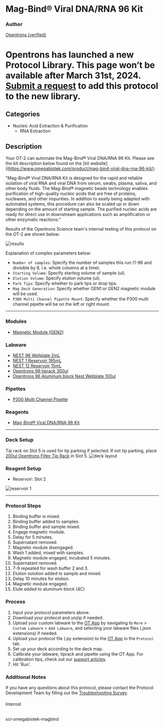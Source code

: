 # Mag-Bind® Viral DNA/RNA 96 Kit
### Author
[Opentrons (verified)](https://opentrons.com/)


# Opentrons has launched a new Protocol Library. This page won’t be available after March 31st, 2024. [Submit a request](https://docs.google.com/forms/d/e/1FAIpQLSdYYp9QCKow4nn0KlCVsMS3HX0eJ0N9O7-erajKvcpT0lWbSg/viewform) to add this protocol to the new library.

## Categories
* Nucleic Acid Extraction & Purification
	* RNA Extraction

## Description
Your OT-2 can automate the Mag-Bind® Viral DNA/RNA 96 Kit. Please see the kit description below found on the [kit website]((https://www.omegabiotek.com/product/mag-bind-viral-dna-rna-96-kit/):

"Mag-Bind® Viral DNA/RNA Kit is designed for the rapid and reliable isolation of viral RNA and viral DNA from serum, swabs, plasma, saliva, and other body fluids. The Mag-Bind® magnetic beads technology enables purification of high-quality nucleic acids that are free of proteins, nucleases, and other impurities. In addition to easily being adapted with automated systems, this procedure can also be scaled up or down depending on the amount of starting sample. The purified nucleic acids are ready for direct use in downstream applications such as amplification or other enzymatic reactions."

Results of the Opentrons Science team's internal testing of this protocol on the OT-2 are shown below:  

![results](https://opentrons-protocol-library-website.s3.amazonaws.com/custom-README-images/sci-omegabiotek-magbind/Screen+Shot+2021-08-09+at+11.16.53+AM.png)

Explanation of complex parameters below:
* `Number of samples`: Specify the number of samples this run (1-96 and divisible by 8, i.e. whole columns at a time).
* `Starting Volume`: Specify starting volume of sample (ul).
* `Elution Volume`: Specify elution volume (ul).
* `Park Tips`: Specify whether to park tips or drop tips.
* `Mag Deck Generation`: Specify whether GEN1 or GEN2 magnetic module will be used.
* `P300 Multi Channel Pipette Mount`: Specify whether the P300 multi channel pipette will be on the left or right mount.


---

### Modules
* [Magnetic Module (GEN2)](https://shop.opentrons.com/collections/hardware-modules/products/magdeck)


### Labware
* [NEST 96 Wellplate 2mL](https://shop.opentrons.com/collections/lab-plates/products/nest-0-2-ml-96-well-deep-well-plate-v-bottom)
* [NEST 1 Reservoir 195mL](https://shop.opentrons.com/collections/reservoirs/products/nest-1-well-reservoir-195-ml)
* [NEST 12 Reservoir 15mL](https://shop.opentrons.com/collections/reservoirs/products/nest-12-well-reservoir-15-ml)
* [Opentrons 96 tiprack 300ul](https://shop.opentrons.com/collections/opentrons-tips/products/opentrons-300ul-tips)
* [Opentrons 96 Aluminum block Nest Wellplate 100ul](https://labware.opentrons.com/opentrons_96_aluminumblock_nest_wellplate_100ul?category=aluminumBlock)

### Pipettes
* [P300 Multi Channel Pipette](https://shop.opentrons.com/collections/ot-2-robot/products/8-channel-electronic-pipette)

### Reagents
* [Mag-Bind® Viral DNA/RNA 96 Kit](https://www.omegabiotek.com/product/mag-bind-viral-dna-rna-96-kit/)

---

### Deck Setup
Tip rack on Slot 5 is used for tip parking if selected. If not tip parking, place [200ul Opentrons Filter Tip Rack](https://shop.opentrons.com/collections/opentrons-tips/products/opentrons-200ul-filter-tips) in Slot 5.
![deck layout](https://opentrons-protocol-library-website.s3.amazonaws.com/custom-README-images/sci-omegabiotek-magbind/Screen+Shot+2021-08-09+at+11.44.26+AM.png)

### Reagent Setup

* Reservoir: Slot 2

![reservoir 1](https://opentrons-protocol-library-website.s3.amazonaws.com/custom-README-images/sci-omegabiotek-magbind/Screen+Shot+2021-08-09+at+11.45.25+AM.png)

---

### Protocol Steps
1. Binding buffer is mixed.
2. Binding buffer added to samples.
3. Binding buffer and sample mixed.
4. Engage magnetic module.
4. Delay for 5 minutes.
5. Supernatant removed.
6. Magnetic module disengaged.
7. Wash 1 added, mixed with samples.
8. Magnetic module engaged, incubated 5 minutes.
9. Supernatant removed.
10. 7-9 repeated for wash buffer 2 and 3.
11. Elution solution added to sample and mixed.
12. Delay 10 minutes for elution.
13. Magnetic module engaged.
16. Elute added to aluminum block (4C)

### Process
1. Input your protocol parameters above.
2. Download your protocol and unzip if needed.
3. Upload your custom labware to the [OT App](https://opentrons.com/ot-app) by navigating to `More` > `Custom Labware` > `Add Labware`, and selecting your labware files (.json extensions) if needed.
4. Upload your protocol file (.py extension) to the [OT App](https://opentrons.com/ot-app) in the `Protocol` tab.
5. Set up your deck according to the deck map.
6. Calibrate your labware, tiprack and pipette using the OT App. For calibration tips, check out our [support articles](https://support.opentrons.com/en/collections/1559720-guide-for-getting-started-with-the-ot-2).
7. Hit 'Run'.

### Additional Notes
If you have any questions about this protocol, please contact the Protocol Development Team by filling out the [Troubleshooting Survey](https://protocol-troubleshooting.paperform.co/).

###### Internal
sci-omegabiotek-magbind
